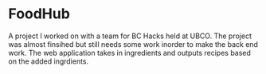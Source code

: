 # FoodHub

A project I worked on with a team for BC Hacks held at UBCO. The project was almost finsihed but still needs some work inorder to make the back end work. The web application takes in ingredients and outputs recipes based on the added ingrdients. 
